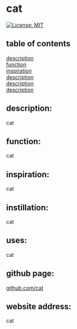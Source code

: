 # cat 
  [![License: MIT](https://img.shields.io/badge/License-MIT-yellow.svg)](https://opensource.org/licenses/MIT)
  ## table of contents 
  [description](#description)<br/>
  [function](#function)<br/>
  [inspiration](#inspiration)<br/>
  [description](#description)<br/>
  [description](#description)<br/>
  [description](#description)<br/>


  ## description: 
  cat
  ## function:
  cat
  ## inspiration: 
  cat
  ## instillation: 
  cat
  <br/>
  ## uses: 
  cat
  ## github page: 
  [github.com/cat](http://github.com/cat)
  ## website address: 
  cat
  
